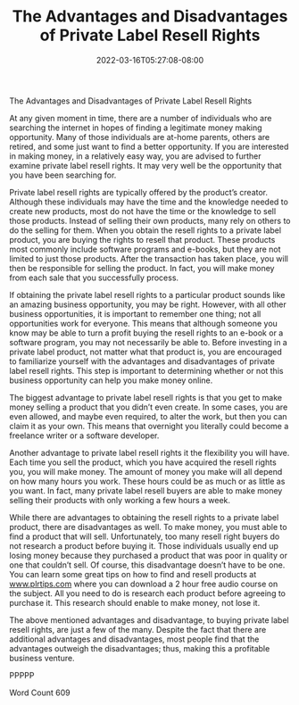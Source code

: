 ﻿---
title: "The Advantages and Disadvantages of Private Label Resell Rights"
date: 2022-03-16T05:27:08-08:00
description: "Private Label Resell Rights Tips for Web Success"
featured_image: "/images/Private Label Resell Rights.jpg"
tags: ["Private Label Resell Rights"]
---

The Advantages and Disadvantages of Private Label Resell Rights

At any given moment in time, there are a number of individuals who are searching the internet in hopes of finding a legitimate money making opportunity. Many of those individuals are at-home parents, others are retired, and some just want to find a better opportunity. If you are interested in making money, in a relatively easy way, you are advised to further examine private label resell rights.  It may very well be the opportunity that you have been searching for.

Private label resell rights are typically offered by the product’s creator.  Although these individuals may have the time and the knowledge needed to create new products, most do not have the time or the knowledge to sell those products.  Instead of selling their own products, many rely on others to do the selling for them.  When you obtain the resell rights to a private label product, you are buying the rights to resell that product.  These products most commonly include software programs and e-books, but they are not limited to just those products.  After the transaction has taken place, you will then be responsible for selling the product. In fact, you will make money from each sale that you successfully process.  

If obtaining the private label resell rights to a particular product sounds like an amazing business opportunity, you may be right.  However, with all other business opportunities, it is important to remember one thing; not all opportunities work for everyone. This means that although someone you know may be able to turn a profit buying the resell rights to an e-book or a software program, you may not necessarily be able to.  Before investing in a private label product, not matter what that product is, you are encouraged to familiarize yourself with the advantages and disadvantages of private label resell rights.  This step is important to determining whether or not this business opportunity can help you make money online.

The biggest advantage to private label resell rights is that you get to make money selling a product that you didn’t even create.  In some cases, you are even allowed, and maybe even required, to alter the work, but then you can claim it as your own. This means that overnight you literally could become a freelance writer or a software developer. 

Another advantage to private label resell rights it the flexibility you will have.  Each time you sell the product, which you have acquired the resell rights you, you will make money.  The amount of money you make will all depend on how many hours you work. These hours could be as much or as little as you want.  In fact, many private label resell buyers are able to make money selling their products with only working a few hours a week.  

While there are advantages to obtaining the resell rights to a private label product, there are disadvantages as well. To make money, you must able to find a product that will sell. Unfortunately, too many resell right buyers do not research a product before buying it. Those individuals usually end up losing money because they purchased a product that was poor in quality or one that couldn’t sell. Of course, this disadvantage doesn’t have to be one. You can learn some great tips on how to find and resell products at www.plrtips.com where you can download a 2 hour free audio course on the subject. All you need to do is research each product before agreeing to purchase it. This research should enable to make money, not lose it.

The above mentioned advantages and disadvantage, to buying private label resell rights, are just a few of the many. Despite the fact that there are additional advantages and disadvantages, most people find that the advantages outweigh the disadvantages; thus, making this a profitable business venture.   

PPPPP

Word Count 609

